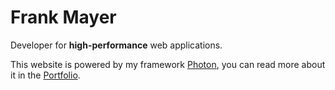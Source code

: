 # Frank Mayer

Developer for **high-performance** web applications.

This website is powered by my framework [Photon](https://photon-framework.github.io), you can read more about it in the [Portfolio](../portfolio).
